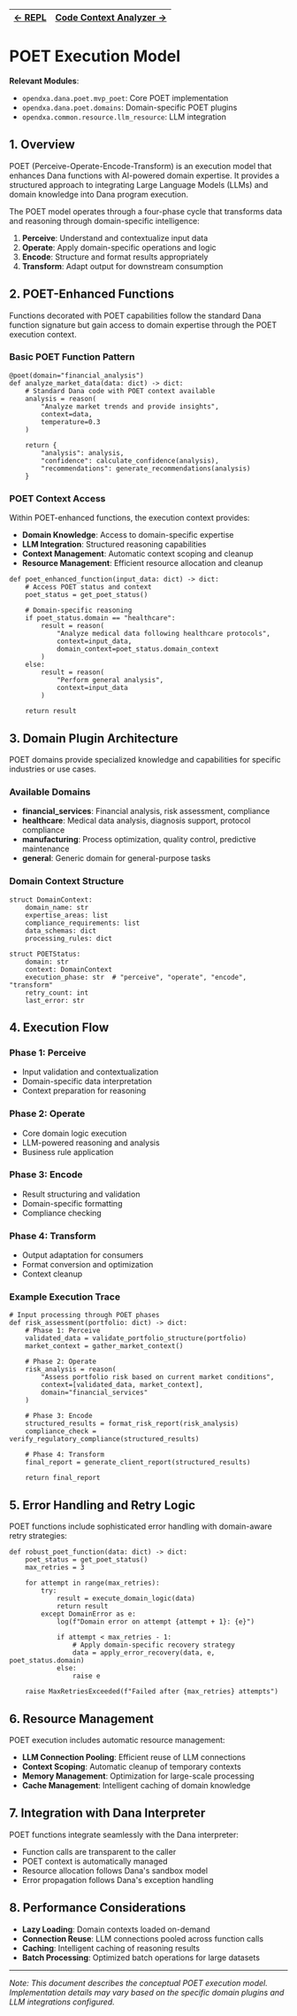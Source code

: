 | [← REPL](./repl.md) | [Code Context Analyzer →](./code_context_analyzer.md) |
|---|---|

# POET Execution Model

**Relevant Modules**:
- `opendxa.dana.poet.mvp_poet`: Core POET implementation
- `opendxa.dana.poet.domains`: Domain-specific POET plugins
- `opendxa.common.resource.llm_resource`: LLM integration

## 1. Overview

POET (Perceive-Operate-Encode-Transform) is an execution model that enhances Dana functions with AI-powered domain expertise. It provides a structured approach to integrating Large Language Models (LLMs) and domain knowledge into Dana program execution.

The POET model operates through a four-phase cycle that transforms data and reasoning through domain-specific intelligence:

1. **Perceive**: Understand and contextualize input data
2. **Operate**: Apply domain-specific operations and logic
3. **Encode**: Structure and format results appropriately  
4. **Transform**: Adapt output for downstream consumption

## 2. POET-Enhanced Functions

Functions decorated with POET capabilities follow the standard Dana function signature but gain access to domain expertise through the POET execution context.

### Basic POET Function Pattern

```dana
@poet(domain="financial_analysis")
def analyze_market_data(data: dict) -> dict:
    # Standard Dana code with POET context available
    analysis = reason(
        "Analyze market trends and provide insights",
        context=data,
        temperature=0.3
    )
    
    return {
        "analysis": analysis,
        "confidence": calculate_confidence(analysis),
        "recommendations": generate_recommendations(analysis)
    }
```

### POET Context Access

Within POET-enhanced functions, the execution context provides:

- **Domain Knowledge**: Access to domain-specific expertise
- **LLM Integration**: Structured reasoning capabilities
- **Context Management**: Automatic context scoping and cleanup
- **Resource Management**: Efficient resource allocation and cleanup

```dana
def poet_enhanced_function(input_data: dict) -> dict:
    # Access POET status and context
    poet_status = get_poet_status()
    
    # Domain-specific reasoning
    if poet_status.domain == "healthcare":
        result = reason(
            "Analyze medical data following healthcare protocols",
            context=input_data,
            domain_context=poet_status.domain_context
        )
    else:
        result = reason(
            "Perform general analysis",
            context=input_data
        )
    
    return result
```

## 3. Domain Plugin Architecture

POET domains provide specialized knowledge and capabilities for specific industries or use cases.

### Available Domains

- **financial_services**: Financial analysis, risk assessment, compliance
- **healthcare**: Medical data analysis, diagnosis support, protocol compliance
- **manufacturing**: Process optimization, quality control, predictive maintenance
- **general**: Generic domain for general-purpose tasks

### Domain Context Structure

```dana
struct DomainContext:
    domain_name: str
    expertise_areas: list
    compliance_requirements: list
    data_schemas: dict
    processing_rules: dict
    
struct POETStatus:
    domain: str
    context: DomainContext
    execution_phase: str  # "perceive", "operate", "encode", "transform"
    retry_count: int
    last_error: str
```

## 4. Execution Flow

### Phase 1: Perceive
- Input validation and contextualization
- Domain-specific data interpretation
- Context preparation for reasoning

### Phase 2: Operate  
- Core domain logic execution
- LLM-powered reasoning and analysis
- Business rule application

### Phase 3: Encode
- Result structuring and validation
- Domain-specific formatting
- Compliance checking

### Phase 4: Transform
- Output adaptation for consumers
- Format conversion and optimization
- Context cleanup

### Example Execution Trace

```dana
# Input processing through POET phases
def risk_assessment(portfolio: dict) -> dict:
    # Phase 1: Perceive
    validated_data = validate_portfolio_structure(portfolio)
    market_context = gather_market_context()
    
    # Phase 2: Operate
    risk_analysis = reason(
        "Assess portfolio risk based on current market conditions",
        context=[validated_data, market_context],
        domain="financial_services"
    )
    
    # Phase 3: Encode
    structured_results = format_risk_report(risk_analysis)
    compliance_check = verify_regulatory_compliance(structured_results)
    
    # Phase 4: Transform
    final_report = generate_client_report(structured_results)
    
    return final_report
```

## 5. Error Handling and Retry Logic

POET functions include sophisticated error handling with domain-aware retry strategies:

```dana
def robust_poet_function(data: dict) -> dict:
    poet_status = get_poet_status()
    max_retries = 3
    
    for attempt in range(max_retries):
        try:
            result = execute_domain_logic(data)
            return result
        except DomainError as e:
            log(f"Domain error on attempt {attempt + 1}: {e}")
            
            if attempt < max_retries - 1:
                # Apply domain-specific recovery strategy
                data = apply_error_recovery(data, e, poet_status.domain)
            else:
                raise e
    
    raise MaxRetriesExceeded(f"Failed after {max_retries} attempts")
```

## 6. Resource Management

POET execution includes automatic resource management:

- **LLM Connection Pooling**: Efficient reuse of LLM connections
- **Context Scoping**: Automatic cleanup of temporary contexts
- **Memory Management**: Optimization for large-scale processing
- **Cache Management**: Intelligent caching of domain knowledge

## 7. Integration with Dana Interpreter

POET functions integrate seamlessly with the Dana interpreter:

- Function calls are transparent to the caller
- POET context is automatically managed
- Resource allocation follows Dana's sandbox model
- Error propagation follows Dana's exception handling

## 8. Performance Considerations

- **Lazy Loading**: Domain contexts loaded on-demand
- **Connection Reuse**: LLM connections pooled across function calls
- **Caching**: Intelligent caching of reasoning results
- **Batch Processing**: Optimized batch operations for large datasets

---

*Note: This document describes the conceptual POET execution model. Implementation details may vary based on the specific domain plugins and LLM integrations configured.* 
